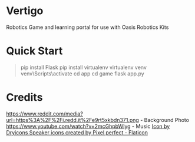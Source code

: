 # Vertigo
Robotics Game and learning portal for use with Oasis Robotics Kits

# Quick Start
> pip install Flask
> pip install virtualenv 
> virtualenv venv
> venv\Scripts\activate
> cd app
> cd game 
> flask app.py

# Credits
https://www.reddit.com/media?url=https%3A%2F%2Fi.redd.it%2Fe9rt5xkbdn371.png - Background Photo
https://www.youtube.com/watch?v=2mcGhpbWlyg - Music
<a href='https://dryicons.com/free-icons/mute'> Icon by Dryicons </a>
<a href="https://www.flaticon.com/free-icons/speaker" title="speaker icons">Speaker icons created by Pixel perfect - Flaticon</a>